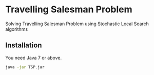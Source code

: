 # Travelling Salesman Problem

Solving Travelling Salesman Problem using Stochastic Local Search algorithms

## Installation

You need Java 7 or above.

```bash
java -jar TSP.jar
```
